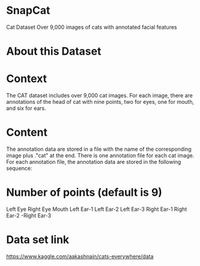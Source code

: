 # SnapCat
Cat Dataset
Over 9,000 images of cats with annotated facial features

# About this Dataset
# Context
The CAT dataset includes over 9,000 cat images. For each image, there are annotations of the head of cat with nine points, two for eyes, one for mouth, and six for ears.

# Content
The annotation data are stored in a file with the name of the corresponding image plus ."cat" at the end. There is one annotation file for each cat image. For each annotation file, the annotation data are stored in the following sequence:

# Number of points (default is 9)
Left Eye
Right Eye
Mouth
Left Ear-1
Left Ear-2
Left Ear-3
Right Ear-1
Right Ear-2 -Right Ear-3

# Data set link
https://www.kaggle.com/aakashnain/cats-everywhere/data
